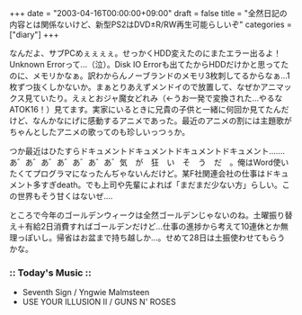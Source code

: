 +++
date = "2003-04-16T00:00:00+09:00"
draft = false
title = "全然日記の内容とは関係ないけど、新型PS2はDVD±R/RW再生可能らしいぞ"
categories = ["diary"]
+++

なんだよ、サブPCめぇぇぇぇ。せっかくHDD変えたのにまたエラー出るよ！Unknown Errorって...（泣）。Disk IO Errorも出てたからHDDだけかと思ってたのに、メモリかなぁ。訳わからんノーブランドのメモリ3枚刺してるからなぁ...1枚ずつ抜くしかないか。まぁとりあえずメンドイので放置して、なぜかアニマックス見ていたり。えぇとおジャ魔女どれみ（←うお一発で変換された...やるなATOK16！）見てます。実家にいるときに兄貴の子供と一緒に何回か見てたんだけど、なんかなにげに感動するアニメであった。最近のアニメの割には主題歌がちゃんとしたアニメの歌ってのも珍しいっつぅか。

つか最近はひたすらドキュメントドキュメントドキュメントドキュメント.......あ゛あ゛あ゛あ゛あ゛あ゛あ゛気　が　狂　い　そ　う　だ　。俺はWord使いたくてプログラマになったんぢゃないんだけど。某F社関連会社の仕事はドキュメント多すぎdeath。でも上司や先輩によれば「まだまだ少ない方」らしい。この世界もそう甘くはないぜ....

ところで今年のゴールデンウィークは全然ゴールデンじゃないのね。土曜振り替え＋有給2日消費すればゴールデンだけど...仕事の進捗から考えて10連休とか無理っぽいし。帰省はお盆まで持ち越しか...。せめて28日は土振使わせてもらうかな。

<h3>:: Today's Music ::</h3>
<ul>
<li>Seventh Sign / Yngwie Malmsteen</li>
<li>USE YOUR ILLUSION II / GUNS N' ROSES</li>
</ul>
